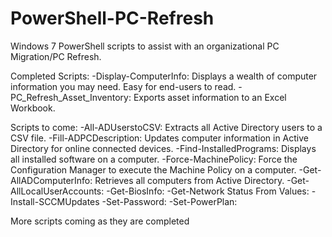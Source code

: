 # PowerShell-PC-Refresh

Windows 7 PowerShell scripts to assist with an organizational PC Migration/PC Refresh.

Completed Scripts:
-Display-ComputerInfo: Displays a wealth of computer information you may need. Easy for end-users to read.
-PC_Refresh_Asset_Inventory: Exports asset information to an Excel Workbook.

Scripts to come:
-All-ADUserstoCSV: Extracts all Active Directory users to a CSV file.
-Fill-ADPCDescription: Updates computer information in Active Directory for online connected devices.
-Find-InstalledPrograms: Displays all installed software on a computer.
-Force-MachinePolicy: Force the Configuration Manager to execute the Machine Policy on a computer.
-Get-AllADComputerInfo: Retrieves all computers from Active Directory.
-Get-AllLocalUserAccounts:
-Get-BiosInfo:
-Get-Network Status From Values:
-Install-SCCMUpdates
-Set-Password:
-Set-PowerPlan:



More scripts coming as they are completed
